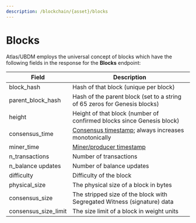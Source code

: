 ```yaml
---
description: /blockchain/{asset}/blocks
---
```


# Blocks

Atlas/UBDM employs the universal concept of blocks which have the following fields in the response for the **Blocks** endpoint:

| Field                  | Description                                                                                     |
| ---------------------- | ----------------------------------------------------------------------------------------------- |
| block\_hash            | Hash of that block (unique per block)                                                           |
| parent\_block\_hash    | Hash of the parent block (set to a string of 65 zeros for Genesis blocks)                       |
| height                 | Height of that block (number of confirmed blocks since Genesis block)                           |
| consensus\_time        | [Consensus timestamp](../atlas-overview.md#consensus-timestamp); always increases monotonically |
| miner\_time            | [Miner/producer timestamp](../atlas-overview.md#miner-timestamps)                               |
| n\_transactions        | Number of transactions                                                                          |
| n\_balance updates     | Number of balance updates                                                                       |
| difficulty             | Difficulty of the block                                                                         |
| physical\_size         | The physical size of a block in bytes                                                           |
| consensus\_size        | The stripped size of the block with Segregated Witness (signature) data                         |
| consensus\_size\_limit | The size limit of a block in weight units                                                       |
